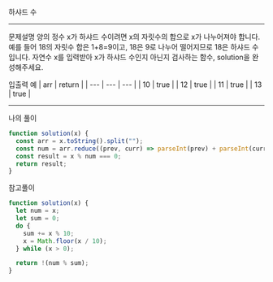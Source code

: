 하샤드 수

---

문제설명
양의 정수 x가 하샤드 수이려면 x의 자릿수의 합으로 x가 나누어져야 합니다. 예를 들어 18의 자릿수 합은 1+8=9이고, 18은 9로 나누어 떨어지므로 18은 하샤드 수입니다. 자연수 x를 입력받아 x가 하샤드 수인지 아닌지 검사하는 함수, solution을 완성해주세요.

입출력 예
| arr | return |
| --- | --- | --- |
| 10 | true |
| 12 | true |
| 11 | true |
| 13 | true |

---

나의 풀이

```javascript
function solution(x) {
  const arr = x.toString().split("");
  const num = arr.reduce((prev, curr) => parseInt(prev) + parseInt(curr));
  const result = x % num === 0;
  return result;
}
```

참고풀이

```javascript
function solution(x) {
  let num = x;
  let sum = 0;
  do {
    sum += x % 10;
    x = Math.floor(x / 10);
  } while (x > 0);

  return !(num % sum);
}
```
